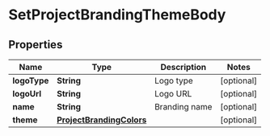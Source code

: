 

# SetProjectBrandingThemeBody


## Properties

| Name | Type | Description | Notes |
|------------ | ------------- | ------------- | -------------|
|**logoType** | **String** | Logo type |  [optional] |
|**logoUrl** | **String** | Logo URL |  [optional] |
|**name** | **String** | Branding name |  [optional] |
|**theme** | [**ProjectBrandingColors**](ProjectBrandingColors.md) |  |  [optional] |



